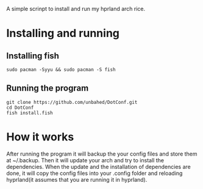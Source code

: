 A simple scrinpt to install and run my hprland arch rice.

# Installing and running

## Installing fish
    sudo pacman -Syyu && sudo pacman -S fish

## Running the program
    git clone https://github.com/unbahed/DotConf.git
    cd DotConf
    fish install.fish

# How it works

After running the program it will backup the your config files and store them at ~/.backup.
Then it will update your arch and try to install the dependencies.
When the update and the installation of dependencies are done, it will copy the config files into your .config folder and reloading hyprland(it assumes that you are running it in hyprland).

